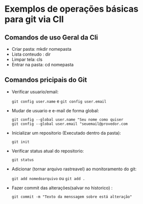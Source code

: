 # Exemplos de operações básicas para git via ClI

## Comandos de uso Geral da Cli

- Criar pasta: mkdir nomepasta
- Lista conteudo : dir
- Limpar tela: cls
- Entrar na pasta: cd nomepasta

## Comandos pricipais do Git

- Verificar usuario/email:

   `git config user.name`  e  `git config user.email`

- Mudar de usuario e e-mail de forma global:

    `git config --global user.name "Seu nome como quiser` <br>
    `git config --global user.email "seuemail@provedor.com`

- Inicializar um repositorio (Executado dentro da pasta):

   `git init`

- Verificar status atual do repositorio:

  `git status`

- Adicionar (tornar arquivo rastreavel) ao monitoramento do git:

    `git add nomedoarquivo` ou `git add .`

- Fazer commit das alterações(salvar no historico) :

    `git commit -m "Texto da menssagem sobre está alteração"`





